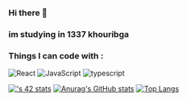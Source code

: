 ### Hi there 👋
### im studying in 1337 khouribga

<h3>Things I can code with : </h3>
<p>
  <img alt="React" src="https://img.shields.io/badge/React-20232A?style=for-the-badge&logo=react&logoColor=61DAFB" />
  <img alt="JavaScript" src="https://img.shields.io/badge/javascript%20-%23323330.svg?&style=for-the-badge&logo=javascript&logoColor=%23F7DF1E"/>
  <img alt="typescript" src="https://img.shields.io/badge/typescript%20-%23323330.svg?&style=for-the-badge&logo=typescript&logoColor=%23F7DF1E"/>
</p>

[![<username>'s 42 stats](https://badge.mediaplus.ma/water/hbel-hou)](https://github.com/oakoudad/badge42)
 [![Anurag's GitHub stats](https://github-readme-stats.vercel.app/api?username=Hicham-BelHoucin)](https://github.com/anuraghazra/github-readme-stats)
[![Top Langs](https://github-readme-stats.vercel.app/api/top-langs/?username=Hicham-BelHoucin&layout=compact)](https://github.com/anuraghazra/github-readme-stats)
